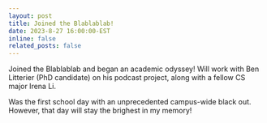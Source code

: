 ```yaml
---
layout: post
title: Joined the Blablablab! 
date: 2023-8-27 16:00:00-EST
inline: false
related_posts: false
---
```


Joined the Blablablab and began an academic odyssey! Will work with Ben Litterier (PhD candidate) on his podcast project, along with a fellow CS major Irena Li. 

Was the first school day with an unprecedented campus-wide black out. However, that day will stay the brighest in my memory! 

